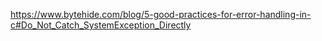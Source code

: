 https://www.bytehide.com/blog/5-good-practices-for-error-handling-in-c#Do_Not_Catch_SystemException_Directly
